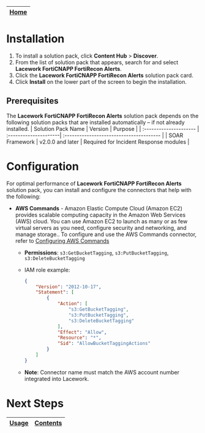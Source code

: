 [Home](../README.md) |
|--------------------------------------------|

# Installation

1. To install a solution pack, click **Content Hub** > **Discover**.
2. From the list of solution pack that appears, search for and select **Lacework FortiCNAPP FortiRecon Alerts**.
3. Click the **Lacework FortiCNAPP FortiRecon Alerts** solution pack card.
4. Click **Install** on the lower part of the screen to begin the installation.

## Prerequisites
The **Lacework FortiCNAPP FortiRecon Alerts** solution pack depends on the following solution packs that are installed automatically &ndash; if not already installed.
| Solution Pack Name | Version | Purpose |
| :--------------------- | :---------------------| :--------------------------------------- |
| SOAR Framework | v2.0.0 and later | Required for Incident Response modules                   |



# Configuration
For optimal performance of **Lacework FortiCNAPP FortiRecon Alerts** solution pack, you can install and configure the connectors that help with the following:

* **AWS Commands** - Amazon Elastic Compute Cloud (Amazon EC2) provides scalable computing capacity in the Amazon Web Services (AWS) cloud. You can use Amazon EC2 to launch as many or as few virtual servers as you need, configure security and networking, and manage storage.. To configure and use the AWS Commands connector, refer to [Configuring AWS Commands](https://docs.fortinet.com/fortisoar/connectors/aws-commands)
    * **Permissions**: `s3:GetBucketTagging`, `s3:PutBucketTagging`, `s3:DeleteBucketTagging`  
    * IAM role example:
        ```json   
        {
            "Version": "2012-10-17",
            "Statement": [
                {
                    "Action": [
                        "s3:GetBucketTagging",
                        "s3:PutBucketTagging",
                        "s3:DeleteBucketTagging"
                    ],
                    "Effect": "Allow",
                    "Resource": "*",
                    "Sid": "AllowBucketTaggingActions"
                }
            ]
        }
        ```

    * **Note**: Connector name must match the AWS account number integrated into Lacework. 


# Next Steps
| [Usage](./usage.md) | [Contents](./contents.md) |
|---------------------|---------------------------|
